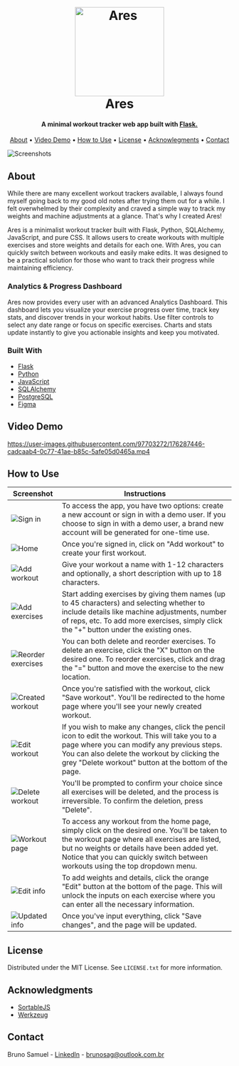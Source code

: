 <h1 align="center">
    <br>
    <a href="https://www.aresworkout.tk">
        <img src="https://github.com/brunosag/ares/assets/97703272/3c2dac34-0156-4181-bf4c-f28315fadee9" alt="Ares" width="200">
    </a>
    <br>
    Ares
    <br>
</h1>

<h4 align="center">A minimal workout tracker web app built with <a href="https://flask.palletsprojects.com/" target="_blank">Flask.</a></h4>

<p align="center">
    <a href="#about">About</a> •
    <a href="#video-demo">Video Demo</a> •
    <a href="#how-to-use">How to Use</a> •
    <a href="#license">License</a> •
    <a href="#acknowledgments">Acknowlegments</a> •
    <a href="#contact">Contact</a>
</p>

![Screenshots](https://user-images.githubusercontent.com/97703272/175546196-259a3f7c-5ea3-47ba-bd68-d895663ef473.png)

## About

While there are many excellent workout trackers available, I always found myself going back to my good old notes after trying them out for a while. I felt overwhelmed by their complexity and craved a simple way to track my weights and machine adjustments at a glance. That's why I created Ares!

Ares is a minimalist workout tracker built with Flask, Python, SQLAlchemy, JavaScript, and pure CSS. It allows users to create workouts with multiple exercises and store weights and details for each one. With Ares, you can quickly switch between workouts and easily make edits. It was designed to be a practical solution for those who want to track their progress while maintaining efficiency.

### Analytics & Progress Dashboard

Ares now provides every user with an advanced Analytics Dashboard. This dashboard lets you visualize your exercise progress over time, track key stats, and discover trends in your workout habits. Use filter controls to select any date range or focus on specific exercises. Charts and stats update instantly to give you actionable insights and keep you motivated.

### Built With

-   [Flask](https://flask.palletsprojects.com/)
-   [Python](https://www.python.org/)
-   [JavaScript](https://www.javascript.com/)
-   [SQLAlchemy](https://www.sqlalchemy.org/)
-   [PostgreSQL](https://www.postgresql.org/)
-   [Figma](https://www.figma.com/ui-design-tool/)

## Video Demo

https://user-images.githubusercontent.com/97703272/176287446-cadcaab4-0c77-41ae-b85c-5afe05d0465a.mp4

## How to Use

| Screenshot | Instructions |
|--|--|
| ![Sign in](https://user-images.githubusercontent.com/97703272/234174007-5f0b9160-a88c-4c39-9b4a-a9a3a15e6747.png) | To access the app, you have two options: create a new account or sign in with a demo user. If you choose to sign in with a demo user, a brand new account will be generated for one-time use. |
| ![Home](https://user-images.githubusercontent.com/97703272/234174024-ab6e31c4-c243-4055-b4a1-5b0322b788b6.png) | Once you're signed in, click on "Add workout" to create your first workout. |
| ![Add workout](https://user-images.githubusercontent.com/97703272/234174042-5ebde671-2083-43fe-b74e-6515f7db2db1.png) | Give your workout a name with 1-12 characters and optionally, a short description with up to 18 characters. |
| ![Add exercises](https://user-images.githubusercontent.com/97703272/234174050-72d65cf8-94fc-47e5-9ee8-748c10380c89.png) | Start adding exercises by giving them names (up to 45 characters) and selecting whether to include details like machine adjustments, number of reps, etc. To add more exercises, simply click the "+" button under the existing ones. |
| ![Reorder exercises](https://user-images.githubusercontent.com/97703272/234174394-39d1e76b-05ec-4424-8f28-adef6149a376.png) | You can both delete and reorder exercises. To delete an exercise, click the "X" button on the desired one. To reorder exercises, click and drag the "=" button and move the exercise to the new location. |
| ![Created workout](https://user-images.githubusercontent.com/97703272/234174412-97719137-6187-4bb3-a6f9-bb7e6145cf6b.png) | Once you're satisfied with the workout, click "Save workout". You'll be redirected to the home page where you'll see your newly created workout. |
| ![Edit workout](https://user-images.githubusercontent.com/97703272/234174503-c51ae570-66c0-428e-a9de-824a3a5c6e66.png) | If you wish to make any changes, click the pencil icon to edit the workout. This will take you to a page where you can modify any previous steps. You can also delete the workout by clicking the grey "Delete workout" button at the bottom of the page. |
| ![Delete workout](https://user-images.githubusercontent.com/97703272/234174511-5f32a31b-3eb3-4631-980f-0a1fa3459abb.png) | You'll be prompted to confirm your choice since all exercises will be deleted, and the process is irreversible. To confirm the deletion, press "Delete". |
| ![Workout page](https://user-images.githubusercontent.com/97703272/234174420-52b94514-e839-4977-85e2-15d6af35bf39.png) | To access any workout from the home page, simply click on the desired one. You'll be taken to the workout page where all exercises are listed, but no weights or details have been added yet. Notice that you can quickly switch between workouts using the top dropdown menu. |
| ![Edit info](https://user-images.githubusercontent.com/97703272/234174444-e04d6cc7-31dc-42aa-8545-55c6e437b8ac.png) | To add weights and details, click the orange "Edit" button at the bottom of the page. This will unlock the inputs on each exercise where you can enter all the necessary information. |
| ![Updated info](https://user-images.githubusercontent.com/97703272/234174458-9b7e7138-5787-4db7-9956-b490670b5218.png) | Once you've input everything, click "Save changes", and the page will be updated. |

## License

Distributed under the MIT License. See `LICENSE.txt` for more information.

## Acknowledgments

-   [SortableJS](https://github.com/SortableJS/Sortable)
-   [Werkzeug](https://werkzeug.palletsprojects.com)

## Contact

Bruno Samuel - [LinkedIn](https://www.linkedin.com/in/brunosag/) - brunosag@outlook.com.br
